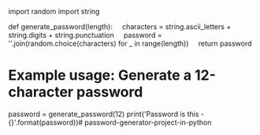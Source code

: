 import random
import string

def generate_password(length):
    characters = string.ascii_letters + string.digits + string.punctuation
    password = ''.join(random.choice(characters) for _ in range(length))
    return password

# Example usage: Generate a 12-character password
password = generate_password(12)
print('Password is this - {}'.format(password))# password-generator-project-in-python
